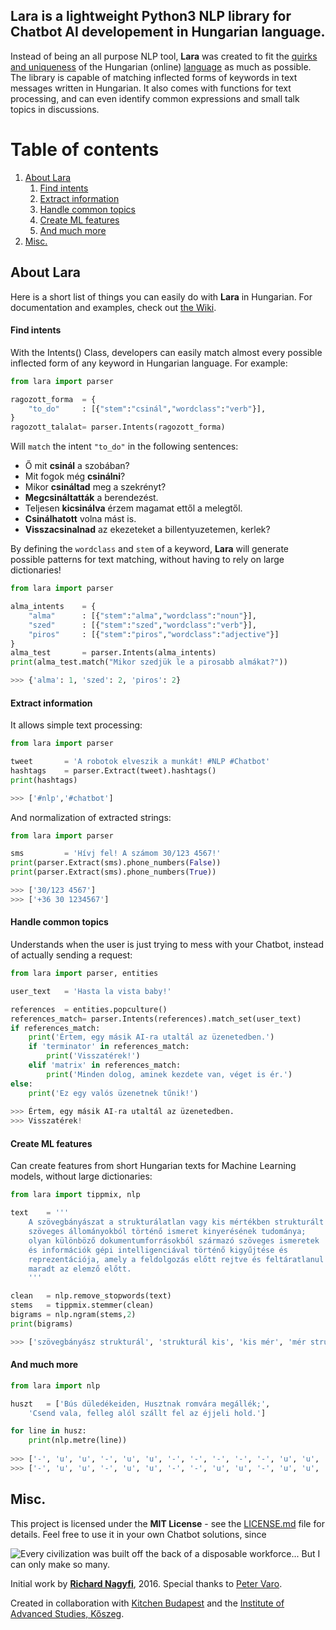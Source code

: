 ## **Lara** is a lightweight Python3 NLP library for Chatbot AI developement in Hungarian language. 

Instead of being an all purpose NLP tool, **Lara** was created to fit the [quirks and uniqueness](https://en.wikipedia.org/wiki/Agglutinative_language) of the Hungarian (online) [language](https://en.wikipedia.org/wiki/Hungarian_language) as much as possible. The library is capable of matching inflected forms of keywords in text messages written in Hungarian. It also comes with functions for text processing, and can even identify common expressions and small talk topics in discussions.

# Table of contents

1. [About Lara](#about-lara)
	1. [Find intents](#find-intents)
	2. [Extract information](#extract-information)
	3. [Handle common topics](#handle-common-topics)
	4. [Create ML features](#create-ml-features)
	5. [And much more](#and-much-more)
2. [Misc.](#misc)

## About Lara

Here is a short list of things you can easily do with **Lara** in Hungarian. For documentation and examples, check out [the Wiki](https://github.com/sedthh/lara-hungarian-nlp/wiki).

#### Find intents

With the Intents() Class, developers can easily match almost every possible inflected form of any keyword in Hungarian language. For example:

```python
from lara import parser

ragozott_forma	= {
	"to_do"		: [{"stem":"csinál","wordclass":"verb"}],
}
ragozott_talalat= parser.Intents(ragozott_forma)
```

Will `match` the intent `"to_do"` in the following sentences:
- Ő mit **csinál** a szobában?
- Mit fogok még **csinálni**?
- Mikor **csináltad** meg a szekrényt?
- **Megcsináltatták** a berendezést.
- Teljesen **kicsinálva** érzem magamat ettől a melegtől.
- **Csinálhatott** volna mást is.
- **Visszacsinalnad** az ekezeteket a billentyuzetemen, kerlek?

By defining the `wordclass` and `stem` of a keyword, **Lara** will generate possible patterns for text matching, without having to rely on large dictionaries!

```python
from lara import parser

alma_intents	= {
	"alma"		: [{"stem":"alma","wordclass":"noun"}],
	"szed"		: [{"stem":"szed","wordclass":"verb"}],
	"piros"		: [{"stem":"piros","wordclass":"adjective"}]
}
alma_test		= parser.Intents(alma_intents)
print(alma_test.match("Mikor szedjük le a pirosabb almákat?"))

>>> {'alma': 1, 'szed': 2, 'piros': 2}
```

#### Extract information

It allows simple text processing:

```python
from lara import parser

tweet		= 'A robotok elveszik a munkát! #NLP #Chatbot'
hashtags	= parser.Extract(tweet).hashtags()
print(hashtags)

>>> ['#nlp','#chatbot']
```

And normalization of extracted strings:

```python
from lara import parser

sms			= 'Hívj fel! A számom 30/123 4567!'
print(parser.Extract(sms).phone_numbers(False))
print(parser.Extract(sms).phone_numbers(True))

>>> ['30/123 4567']
>>> ['+36 30 1234567']
```

#### Handle common topics

Understands when the user is just trying to mess with your Chatbot, instead of actually sending a request:

```python
from lara import parser, entities

user_text	= 'Hasta la vista baby!'

references	= entities.popculture()
references_match= parser.Intents(references).match_set(user_text)
if references_match:
	print('Értem, egy másik AI-ra utaltál az üzenetedben.')
	if 'terminator' in references_match:
		print('Visszatérek!')
	elif 'matrix' in references_match:
		print('Minden dolog, aminek kezdete van, véget is ér.')
else:
	print('Ez egy valós üzenetnek tűnik!')
		
>>> Értem, egy másik AI-ra utaltál az üzenetedben.
>>> Visszatérek!
```

#### Create ML features

Can create features from short Hungarian texts for Machine Learning models, without large dictionaries:

```python
from lara import tippmix, nlp

text 	= '''
	A szövegbányászat a strukturálatlan vagy kis mértékben strukturált 
	szöveges állományokból történő ismeret kinyerésének tudománya; 
	olyan különböző dokumentumforrásokból származó szöveges ismeretek
	és információk gépi intelligenciával történő kigyűjtése és 
	reprezentációja, amely a feldolgozás előtt rejtve és feltáratlanul 
	maradt az elemző előtt. 
	'''

clean	= nlp.remove_stopwords(text)
stems	= tippmix.stemmer(clean)
bigrams = nlp.ngram(stems,2)
print(bigrams)

>>> ['szövegbányász strukturál', 'strukturál kis', 'kis mér', 'mér strukturál', 'strukturál szöveg', 'szöveg állományok', ... 'mar elemz']

```

#### And much more

```python
from lara import nlp

huszt	= ['Bús düledékeiden, Husztnak romvára megállék;',
	'Csend vala, felleg alól szállt fel az éjjeli hold.']

for line in husz:
	print(nlp.metre(line))
	
>>> ['-', 'u', 'u', '-', 'u', 'u', '-', '-', '-', '-', '-', 'u', 'u', '-', '-']
>>> ['-', 'u', 'u', '-', 'u', 'u', '-', '-', 'u', 'u', '-', 'u', 'u', '-']
```

## Misc.

This project is licensed under the **MIT License** - see the [LICENSE.md](LICENSE.md) file for details. Feel free to use it in your own Chatbot solutions, since

![Every civilization was built off the back of a disposable workforce... But I can only make so many.](https://github.com/sedthh/lara-hungarian-nlp/blob/master/bladerunner.gif)

Initial work by **[Richard Nagyfi](https://github.com/sedthh)**, 2016. Special thanks to [Peter Varo](https://github.com/petervaro).

Created in collaboration with [Kitchen Budapest](http://kibu.hu) and the [Institute of Advanced Studies, Kőszeg](http://iask.hu/).
